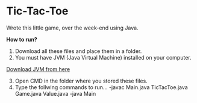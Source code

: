 # Tic-Tac-Toe
Wrote this little game, over the week-end using Java.



**How to run?**
 1. Download all these files and place them in a folder.
 2. You must have JVM (Java Virtual Machine) installed on your computer.
 
 [Download JVM from here](https://www.java.com/en/)
 
 3. Open CMD in the folder where you stored these files.
 4. Type the follwing commands to run...
-javac Main.java TicTacToe.java Game.java Value.java 
-java Main
